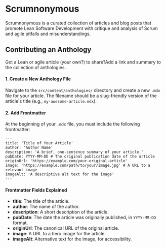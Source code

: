 # Scrumnonymous

Scrumnonymous is a curated collection of articles and blog posts that promote Lean Software Development with critique and analysis of Scrum and agile pitfalls and misunderstandings.

## Contributing an Anthology

Got a Lean or agile article (your own?) to share?Add a link and summary to the collection of anthologies.

#### 1. Create a New Anthology File

Navigate to the `src/content/anthologies/` directory and create a new `.mdx` file for your article. The filename should be a slug-friendly version of the article's title (e.g., `my-awesome-article.mdx`).

#### 2. Add Frontmatter

At the beginning of your `.mdx` file, you must include the following frontmatter:

```mdx
---
title: 'Title of Your Article'
author: 'Author Name'
description: 'A brief, one-sentence summary of your article.'
pubDate: YYYY-MM-DD # The original publication date of the article
originUrl: 'https://example.com/your-original-article'
image: 'https://example.com/path/to/your/image.jpg' # A URL to a relevant image
imageAlt: 'A descriptive alt text for the image'
---
```

#### Frontmatter Fields Explained

-   **title**: The title of the article.
-   **author**: The name of the author.
-   **description**: A short description of the article.
-   **pubDate**: The date the article was originally published, in `YYYY-MM-DD` format.
-   **originUrl**: The canonical URL of the original article.
-   **image**: A URL to a hero image for the article.
-   **imageAlt**: Alternative text for the image, for accessibility.
